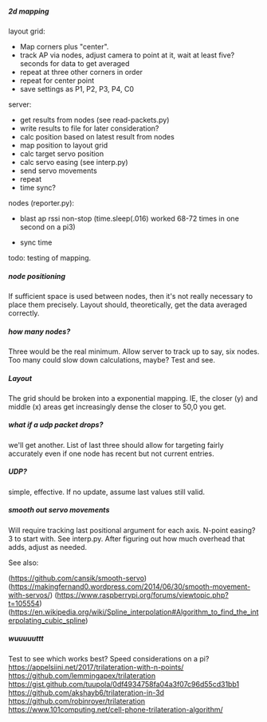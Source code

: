 ##### 2d mapping

layout grid:
- Map corners plus "center".
- track AP via nodes, adjust camera to point at it, wait at least five? seconds for data to get averaged
- repeat at three other corners in order
- repeat for center point
- save settings as P1, P2, P3, P4, C0

server:
- get results from nodes (see read-packets.py)
- write results to file for later consideration? 
- calc position based on latest result from nodes
- map position to layout grid
- calc target servo position
- calc servo easing (see interp.py)
- send servo movements
- repeat
- time sync?

nodes (reporter.py):
- blast ap rssi non-stop (time.sleep(.016) worked 68-72 times in one second on a pi3)

- sync time

todo: testing of mapping.

##### node positioning

If sufficient space is used between nodes, then it's not really necessary to place them precisely. Layout should, theoretically, get the data averaged correctly. 

##### how many nodes?

Three would be the real minimum.  Allow server to track up to say, six nodes.  Too many could slow down calculations, maybe?  Test and see.

##### Layout

The grid should be broken into a exponential mapping. IE, the closer (y) and middle (x) areas get increasingly dense the closer to 50,0 you get.

##### what if a udp packet drops?

we'll get another.  List of last three should allow for targeting fairly accurately even if one node has recent but not current entries.

##### UDP?

simple, effective. If no update, assume last values still valid.

##### smooth out servo movements

Will require tracking last positional argument for each axis. 
N-point easing? 3 to start with.  See interp.py.  After figuring out how much overhead that adds, adjust as needed. 

See also:

(https://github.com/cansik/smooth-servo)
(https://makingfernand0.wordpress.com/2014/06/30/smooth-movement-with-servos/)
(https://www.raspberrypi.org/forums/viewtopic.php?t=105554)
(https://en.wikipedia.org/wiki/Spline_interpolation#Algorithm_to_find_the_interpolating_cubic_spline)

##### wuuuuuttt

Test to see which works best? Speed considerations on a pi?
https://appelsiini.net/2017/trilateration-with-n-points/
https://github.com/lemmingapex/trilateration
https://gist.github.com/tuupola/0df4934758fa04a3f07c96d55cd31bb1
https://github.com/akshayb6/trilateration-in-3d
https://github.com/robinroyer/trilateration
https://www.101computing.net/cell-phone-trilateration-algorithm/ 
